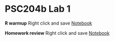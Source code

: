 # PSC204b Lab 1
**R warmup**
Right click and save [Notebook](https://raw.githubusercontent.com/jdstokes/PSC204b/master/labs/Lab1_warmup.Rmd)  

**Homework review**
Right click and save [Notebook](https://raw.githubusercontent.com/jdstokes/PSC204b/master/homework/homework1.Rmd)  

    






